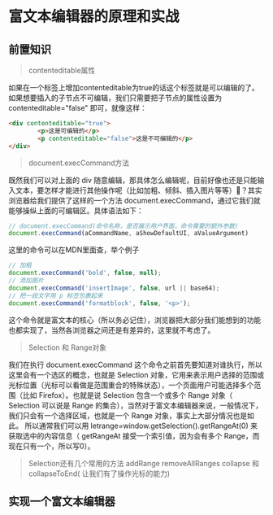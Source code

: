 <!--
 * @Author: your name
 * @Date: 2019-11-05 17:37:50
 * @LastEditTime: 2020-11-25 20:06:20
 * @LastEditors: your name
 * @Description: In User Settings Edit
 * @FilePath: \mystudymd\myvuepress\docs\learnonceaday\11-富文本原理+实战.md
-->
# 富文本编辑器的原理和实战

## 前置知识

> contenteditable属性

如果在一个标签上增加contenteditable为true的话这个标签就是可以编辑的了。如果想要插入的子节点不可编辑，我们只需要把子节点的属性设置为 contenteditable="false" 即可，就像这样：
```html
<div contenteditable="true">
        <p>这是可编辑的</p>
        <p contenteditable="false">这是不可编辑的</p>
</div>
```

> document.execCommand方法

既然我们可以对上面的 div 随意编辑，那具体怎么编辑呢，目前好像也还是只能输入文本，要怎样才能进行其他操作呢（比如加粗、倾斜、插入图片等等）🤔？其实浏览器给我们提供了这样的一个方法 document.execCommand，通过它我们就能够操纵上面的可编辑区。具体语法如下：

```js
// document.execCommand(命令名称，是否展示用户界面，命令需要的额外参数)
document.execCommand(aCommandName, aShowDefaultUI, aValueArgument)
```
这里的命令可以在MDN里面查，举个例子

```js
// 加粗
document.execCommand('bold', false, null);
// 添加图片
document.execCommand('insertImage', false, url || base64);
// 把一段文字用 p 标签包裹起来
document.execCommand('formatblock', false, '<p>');
```
这个命令就是富文本的核心（所以务必记住），浏览器把大部分我们能想到的功能也都实现了，当然各浏览器之间还是有差异的，这里就不考虑了。

> Selection 和 Range对象

我们在执行 document.execCommand 这个命令之前首先要知道对谁执行，所以这里会有一个选区的概念，也就是 Selection 对象，它用来表示用户选择的范围或光标位置（光标可以看做是范围重合的特殊状态），一个页面用户可能选择多个范围（比如 Firefox）。也就是说 Selection 包含一个或多个 Range 对象（ Selection 可以说是 Range 的集合），当然对于富文本编辑器来说，一般情况下，我们只会有一个选择区域，也就是一个 Range 对象，事实上大部分情况也是如此。
所以通常我们可以用 letrange=window.getSelection().getRangeAt(0) 来获取选中的内容信息（ getRangeAt 接受一个索引值，因为会有多个 Range，而现在只有一个，所以写0）。

> Selection还有几个常用的方法 addRange removeAllRanges collapse 和 collapseToEnd( 让我们有了操作光标的能力)

## 实现一个富文本编辑器





